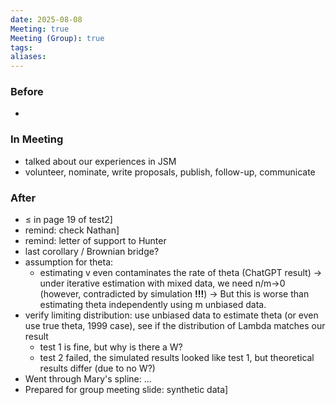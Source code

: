 ```yaml
---
date: 2025-08-08
Meeting: true
Meeting (Group): true
tags: 
aliases:
---
```


### Before
- 

### In Meeting
- talked about our experiences in JSM
- volunteer, nominate, write proposals, publish, follow-up, communicate

### After
- ≤ in page 19 of test2]
- remind: check Nathan]
- remind: letter of support to Hunter
- last corollary / Brownian bridge?
- assumption for theta:
	- estimating v even contaminates the rate of theta (ChatGPT result) → under iterative estimation with mixed data, we need n/m→0 (however, contradicted by simulation **!!!**) → But this is worse than estimating theta independently using m unbiased data. 
- verify limiting distribution: use unbiased data to estimate theta (or even use true theta, 1999 case), see if the distribution of Lambda matches our result
	- test 1 is fine, but why is there a W?
	- test 2 failed, the simulated results looked like test 1, but theoretical results differ (due to no W?)
- Went through Mary's spline: ...
- Prepared for group meeting slide: synthetic data]

